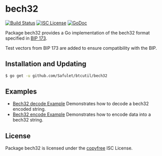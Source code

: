 bech32
==========

[![Build Status](http://img.shields.io/travis/Safulet/btcutil.svg)](https://travis-ci.org/Safulet/btcutil)
[![ISC License](http://img.shields.io/badge/license-ISC-blue.svg)](http://copyfree.org)
[![GoDoc](https://godoc.org/github.com/Safulet/btcutil/bech32?status.png)](http://godoc.org/github.com/Safulet/btcutil/bech32)

Package bech32 provides a Go implementation of the bech32 format specified in
[BIP 173](https://github.com/bitcoin/bips/blob/master/bip-0173.mediawiki).

Test vectors from BIP 173 are added to ensure compatibility with the BIP.

## Installation and Updating

```bash
$ go get -u github.com/Safulet/btcutil/bech32
```

## Examples

* [Bech32 decode Example](http://godoc.org/github.com/Safulet/btcutil/bech32#example-Bech32Decode)
  Demonstrates how to decode a bech32 encoded string.
* [Bech32 encode Example](http://godoc.org/github.com/Safulet/btcutil/bech32#example-BechEncode)
  Demonstrates how to encode data into a bech32 string.

## License

Package bech32 is licensed under the [copyfree](http://copyfree.org) ISC
License.

